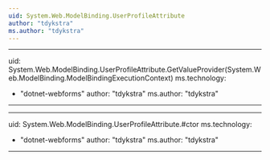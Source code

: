 ```yaml
---
uid: System.Web.ModelBinding.UserProfileAttribute
author: "tdykstra"
ms.author: "tdykstra"
---
```


---
uid: System.Web.ModelBinding.UserProfileAttribute.GetValueProvider(System.Web.ModelBinding.ModelBindingExecutionContext)
ms.technology: 
  - "dotnet-webforms"
author: "tdykstra"
ms.author: "tdykstra"
---

---
uid: System.Web.ModelBinding.UserProfileAttribute.#ctor
ms.technology: 
  - "dotnet-webforms"
author: "tdykstra"
ms.author: "tdykstra"
---
